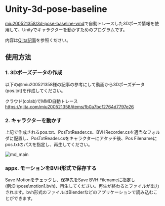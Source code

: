 # Unity-3d-pose-baseline

[miu200521358/3d-pose-baseline-vmd](https://github.com/miu200521358/3d-pose-baseline-vmd)で自動トレースした3Dポーズ情報を使用して、Unityでキャラクターを動かすためのプログラムです。

内容は[Qiita記事](https://qiita.com/kenkra/items/7b5634ff7f8c6bf0257a)を参照ください。

## 使用方法
### 1. 3Dポーズデータの作成
以下の@miu200521358様の記事の参考にして動画から3Dポーズデータ(pos.txt)を作成してください。

クラウド(colab)でMMD自動トレース
https://qiita.com/miu200521358/items/fb0a7bcf2764d7797e26

### 2. キャラクターを動かす
上記で作成されるpos.txt、PosTxtReader.cs、BVHRecorder.csを適当なフォルダに配置し、PosTxtReader.csをキャラクターにアタッチ後、Pos Filenameにpos.txtのパスを指定し、再生してください。

![md_main](https://user-images.githubusercontent.com/23007499/80491926-51e4ab00-899e-11ea-9ce1-527903d67839.png)

### appx. モーションをBVH形式で保存する
Save Motionをチェックし、保存先をSave BVH Filenameに指定し(例:D:\pose\motion1.bvh)、再生してください。再生が終わるとファイルが出力されます。bvh形式のファイルはBlenderなどのアプリケーションで読み込むことができます。
